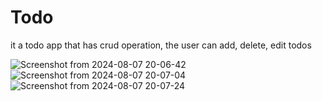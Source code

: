 # Todo

it a todo app that has crud operation, the user can add, delete, edit todos

![Screenshot from 2024-08-07 20-06-42](https://github.com/user-attachments/assets/fb9ed5d2-9875-40a9-bb9b-1bab160bfa95)
![Screenshot from 2024-08-07 20-07-04](https://github.com/user-attachments/assets/3a96aeae-b659-4c8f-947f-f943604932a4)
![Screenshot from 2024-08-07 20-07-24](https://github.com/user-attachments/assets/acf462e5-0699-4a5a-aa7e-1da4c48da24c)
